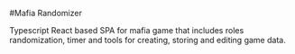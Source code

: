 #Mafia Randomizer

Typescript React based SPA for mafia game that includes roles randomization, timer and tools for creating, storing and editing game data.
